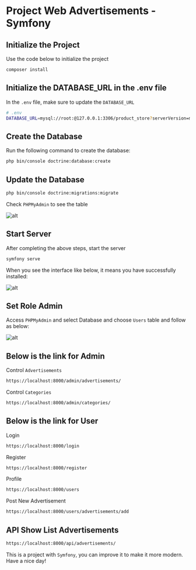 # Project Web Advertisements - Symfony

## Initialize the Project

Use the code below to initialize the project

```bash
composer install
```

## Initialize the DATABASE_URL in the .env file

In the `.env` file, make sure to update the `DATABASE_URL`

```bash
# .env
DATABASE_URL=mysql://root:@127.0.0.1:3306/product_store?serverVersion=mariadb-10.4.11
```

## Create the Database

Run the following command to create the database:
```bash
php bin/console doctrine:database:create
```

## Update the Database
````bash
php bin/console doctrine:migrations:migrate
````
Check `PHPMyAdmin` to see the table

![alt](https://i.imgur.com/w8I8r6U.png)

## Start Server
After completing the above steps, start the server
````bash
symfony serve
````
When you see the interface like below, it means you have successfully installed:

![alt](https://i.imgur.com/3SxEhgU.png)

## Set Role Admin

Access `PHPMyAdmin` and select Database and choose `Users` table and follow as below:

![alt](https://i.imgur.com/QAE0xxJ.png)

## Below is the link for Admin
Control `Advertisements`
````bash
https://localhost:8000/admin/advertisements/ 
````
Control `Categories`
````bash
https://localhost:8000/admin/categories/ 
````

## Below is the link for User
Login
````bash
https://localhost:8000/login
````
Register
````bash
https://localhost:8000/register
````
Profile
````bash
https://localhost:8000/users
````
Post New Advertisement
````bash
https://localhost:8000/users/advertisements/add
````
## API Show List Advertisements
````bash
https://localhost:8000/api/advertisements/
````

This is a project with `Symfony`, you can improve it to make it more modern. Have a nice day! 